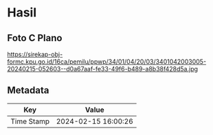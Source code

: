 # Hasil

## Foto C Plano

https://sirekap-obj-formc.kpu.go.id/16ca/pemilu/ppwp/34/01/04/20/03/3401042003005-20240215-052603--d0a67aaf-fe33-49f6-b489-a8b38f428d5a.jpg


## Metadata

| Key        | Value               |
| ---------- | ------------------- |
| Time Stamp | 2024-02-15 16:00:26 |



